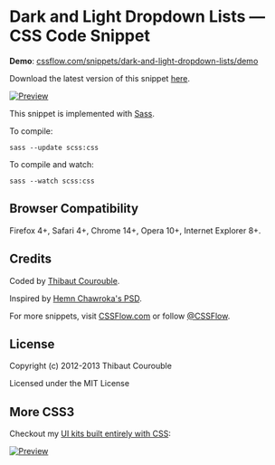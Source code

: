 # Dark and Light Dropdown Lists — CSS Code Snippet

**Demo**: [cssflow.com/snippets/dark-and-light-dropdown-lists/demo](http://www.cssflow.com/snippets/dark-and-light-dropdown-lists/demo)

Download the latest version of this snippet [here](http://www.cssflow.com/snippets/dark-and-light-dropdown-lists.zip).

[![Preview](http://cdn.cssflow.com/snippets/dark-and-light-dropdown-lists/preview-580.png)](http://www.cssflow.com/snippets/dark-and-light-dropdown-lists)

This snippet is implemented with [Sass](https://github.com/nex3/sass).

To compile:

`sass --update scss:css`

To compile and watch:

`sass --watch scss:css`

## Browser Compatibility

Firefox 4+, Safari 4+, Chrome 14+, Opera 10+, Internet Explorer 8+.

## Credits

Coded by [Thibaut Courouble](http://thibaut.me).

Inspired by [Hemn Chawroka's PSD](http://365psd.com/day/3-47/).

For more snippets, visit [CSSFlow.com](http://www.cssflow.com) or follow [@CSSFlow](https://twitter.com/CSSFlow).

## License

Copyright (c) 2012-2013 Thibaut Courouble

Licensed under the MIT License

## More CSS3

Checkout my [UI kits built entirely with CSS](http://www.cssflow.com/ui-kits):

[![Preview](http://cdn.cssflow.com/kits/all_kits_preview_850.jpg)](http://www.cssflow.com/ui-kits)
